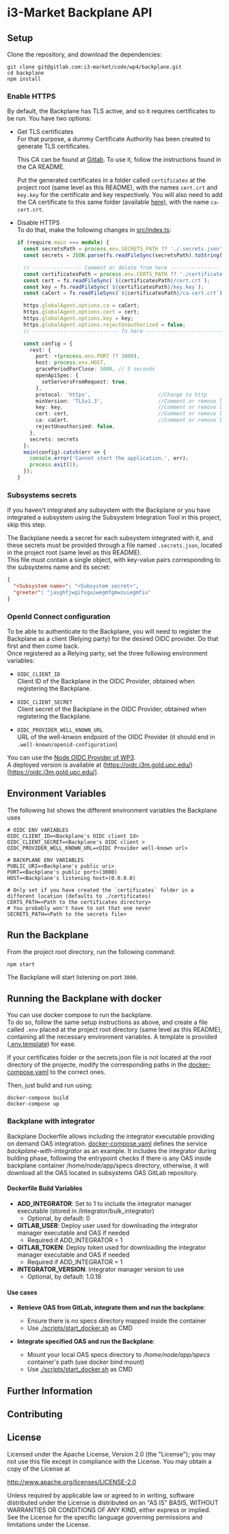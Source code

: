 <!---
#  Copyright 2020-2022 i3-MARKET Consortium:
#
#  ATHENS UNIVERSITY OF ECONOMICS AND BUSINESS - RESEARCH CENTER
#  ATOS SPAIN SA
#  EUROPEAN DIGITAL SME ALLIANCE
#  GFT ITALIA SRL
#  GUARDTIME OU
#  HOP UBIQUITOUS SL
#  IBM RESEARCH GMBH
#  IDEMIA FRANCE
#  SIEMENS AKTIENGESELLSCHAFT
#  SIEMENS SRL
#  TELESTO TECHNOLOGIES PLIROFORIKIS KAI EPIKOINONION EPE
#  UNIVERSITAT POLITECNICA DE CATALUNYA
#  UNPARALLEL INNOVATION LDA
#
#  Licensed under the Apache License, Version 2.0 (the "License");
#  you may not use this file except in compliance with the License.
#  You may obtain a copy of the License at
#
#  http://www.apache.org/licenses/LICENSE-2.0
#
#  Unless required by applicable law or agreed to in writing, software
#  distributed under the License is distributed on an "AS IS" BASIS,
#  WITHOUT WARRANTIES OR CONDITIONS OF ANY KIND, either express or implied.
#  See the License for the specific language governing permissions and
#  limitations under the License.
#
-->

# i3-Market Backplane API

## Setup

Clone the repository, and download the dependencies:

```shell script
git clone git@gitlab.com:i3-market/code/wp4/backplane.git
cd backplane
npm install
```

### Enable HTTPS

By default, the Backplane has TLS active, and so it requires certificates to be run.
You have two options:

- Get TLS certificates  
  For that purpose, a dummy Certificate Authority has been created to generate TLS certificates.

  This CA can be found at [Gitlab](https://gitlab.com/i3-market/code/wp4/certificate-authority).
  To use it, follow the instructions found in the CA README.
  
  Put the generated certificates in a folder called `certificates` at the project root (same level as this README),
  with the names `cert.crt` and `key.key` for the certificate and key respectively.
  You will also need to add the CA certificate to this same folder (available [here](https://gitlab.com/i3-market/code/wp4/certificate-authority/-/blob/master/certificates/ca-cert.crt)), with the name `ca-cert.crt`.


- Disable HTTPS  
  To do that, make the following changes in [src/index.ts](src/index.ts):
  ```typescript
  if (require.main === module) {
    const secretsPath = process.env.SECRETS_PATH ?? './.secrets.json';
    const secrets = JSON.parse(fs.readFileSync(secretsPath).toString());
  
    // ---------------- Comment or delete from here ----------------
    const certificatesPath = process.env.CERTS_PATH ?? './certificates';
    const cert = fs.readFileSync(`${certificatesPath}/cert.crt`);
    const key = fs.readFileSync(`${certificatesPath}/key.key`);
    const caCert = fs.readFileSync(`${certificatesPath}/ca-cert.crt`);
  
    https.globalAgent.options.ca = caCert;
    https.globalAgent.options.cert = cert;
    https.globalAgent.options.key = key;
    https.globalAgent.options.rejectUnauthorized = false;
    // ---------------------------- To here ----------------------------
  
    const config = {
      rest: {
        port: +(process.env.PORT ?? 3000),
        host: process.env.HOST,
        gracePeriodForClose: 5000, // 5 seconds
        openApiSpec: {
          setServersFromRequest: true,
        },
        protocol: 'https',                      //Change to http
        minVersion: 'TLSv1.3',                  //Comment or remove line
        key: key,                               //Comment or remove line
        cert: cert,                             //Comment or remove line
        ca: caCert,                             //Comment or remove line
        rejectUnauthorized: false,
      },
      secrets: secrets
    };
    main(config).catch(err => {
      console.error('Cannot start the application.', err);
      process.exit(1);
    });
  }
  ```

### Subsystems secrets

If you haven't integrated any subsystem with the Backplane or you have integrated a subsystem using the Subsystem Integration Tool in this project, skip this step.

The Backplane needs a secret for each subsystem integrated with it, and these secrets must be provided through a file
named `.secrets.json`, located in the project root (same level as this README).  
This file must contain a single object, with key-value pairs corresponding to the subsystems name and its secret:
```json
{
  "<Subsystem name>": "<Subsystem secret>",
  "greeter": "jasghfjwgifxguiwegmfgmwzuiegmfiu"
}
```

### OpenId Connect configuration

To be able to authenticate to the Backplane, you will need to register the Backplane as a client (Relying party) for the desired OIDC provider. Do that first and then come back.  
Once registered as a Relying party, set the three following environment variables:
- `OIDC_CLIENT_ID`  
  Client ID of the Backplane in the OIDC Provider, obtained when registering the Backplane.
  

- `OIDC_CLIENT_SECRET`  
  Client secret of the Backplane in the OIDC Provider, obtained when registering the Backplane.
  

- `OIDC_PROVIDER_WELL_KNOWN_URL`  
  URL of the well-knwon endpoint of the OIDC Provider (it should end in `.well-known/openid-configuration`)
  
You can use the [Node OIDC Provider of WP3](https://gitlab.com/i3-market/code/wp3/t3.1-self-sovereign-identity-and-access-management/node-oidc-provider).  
A deployed version is available at (https://oidc.i3m.gold.upc.edu/)[https://oidc.i3m.gold.upc.edu/].

## Environment Variables
The following list shows the different environment variables the Backplane uses
```shell
# OIDC ENV VARIABLES
OIDC_CLIENT_ID=<Backplane's OIDC client Id>
OIDC_CLIENT_SECRET=<Backplane's OIDC client >
OIDC_PROVIDER_WELL_KNOWN_URL=<OIDC Provider well-known url>

# BACKPLANE ENV VARIABLES
PUBLIC_URI=<Backplane's public uri>
PORT=<Backplane's public port>(3000)
HOST=<Backplane's listening host>(0.0.0.0)

# Only set if you have created the `certificates` folder in a different location (defaults to ./certificates)
CERTS_PATH=<Path to the certificates directory>
# You probably won't have to set that one never
SECRETS_PATH=<Path to the secrets file>
```

## Run the Backplane

From the project root directory, run the following command:
```shell script
npm start
```

The Backplane will start listening on port `3000`.

## Running the Backplane with docker

You can use docker compose to run the backplane.  
To do so, follow the same setup instructions as above, and create a file called `.env` placed at the project root directory (same level as this README), containing all the necessary environment variables.
A template is provided ([.env.template](.env.template)) for ease.

If your certificates folder or the secrets.json file is not located at the root directory of the projecte, modify the 
corresponding paths in the [docker-compose.yaml](docker-compose.yaml) to the correct ones.

Then, just build and run using:
```shell
docker-compose build
docker-compose up
```

### Backplane with integrator
Backplane Dockerfile allows including the integrator executable providing on demand OAS integration.
[docker-compose.yaml](docker-compose.yaml) defines the service *backplane-with-integrator* as an example. It includes
the integrator during bulding phase, following the entrypoint checks if there is any OAS inside backplane container 
/home/node/app/specs directory, otherwise, it will download all the OAS located in subsystems OAS GitLab repository.

#### Dockerfile Build Variables
* <b>ADD_INTEGRATOR</b>: Set to 1 to include the integrator manager executable (stored in /integrator/bulk_integrator)
  * Optional, by default: 0
* <b>GITLAB_USER</b>: Deploy user used for downloading the integrator manager executable and OAS if needed 
  * Required if ADD_INTEGRATOR = 1
* <b>GITLAB_TOKEN</b>: Deploy token used for downloading the integrator manager executable and OAS if needed 
  * Required if ADD_INTEGRATOR = 1
* <b>INTEGRATOR_VERSION</b>: Integrator manager version to use 
  * Optional, by default: 1.0.18

#### Use cases
* <b>Retrieve OAS from GitLab, integrate them and run the backplane</b>:
  * Ensure there is no specs directory mapped inside the container 
  * Use [./scripts/start_docker.sh](scripts/start_docker.sh) as CMD

* <b>Integrate specified OAS and run the Backplane</b>:
  * Mount your local OAS specs directory to */home/node/app/specs* container's path (use docker bind mount)
  * Use [./scripts/start_docker.sh](scripts/start_docker.sh) as CMD

## Further Information

## Contributing

## License
Licensed under the Apache License, Version 2.0 (the "License");
you may not use this file except in compliance with the License.
You may obtain a copy of the License at

http://www.apache.org/licenses/LICENSE-2.0

Unless required by applicable law or agreed to in writing, software
distributed under the License is distributed on an "AS IS" BASIS,
WITHOUT WARRANTIES OR CONDITIONS OF ANY KIND, either express or implied.
See the License for the specific language governing permissions and
limitations under the License.